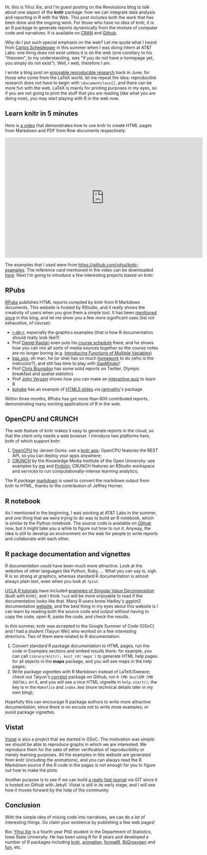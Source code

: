 Hi, this is Yihui Xie, and I'm guest posting on the Revolutions blog to talk about one aspect of the **knitr** package: how we can integrate data analysis and reporting in R with the Web. This post includes both the work that has been done and the ongoing work. For those who have no idea of knitr, it is an R package to generate reports dynamically from the mixture of computer code and narratives. It is available on [CRAN](http://cran.r-project.org/package=knitr) and [Github](https://github.com/yihui/knitr).

Why do I put such special emphasis on the web? Let me quote what I heard from [Carlos Scheidegger](http://cscheid.net/) in this summer when I was doing intern at AT&T Labs: one thing does not exist unless it is on the web (one corollary to his "theorem", to my understanding, was "if you do not have a homepage yet, you simply do not exist"). Well, I web, therefore I am.

I wrote a blog post on [enjoyable reproducible research](http://yihui.name/en/2012/06/enjoyable-reproducible-research/) back in June; for those who come from the LaTeX world, let me repeat the idea: reproducible research does not have to begin with `\documentclass{}`, and there can be more fun with the web. LaTeX is mainly for printing purposes in my eyes, so if you are not going to print the stuff that you are reading (like what you are doing now), you may start playing with R in the web now.

## Learn knitr in 5 minutes

Here is [a video](http://www.screenr.com/qcv8) that demonstrates how to use knitr to create HTML pages from Markdown and PDF from Rnw documents respectively:

<iframe src="http://www.screenr.com/embed/qcv8" width="650" height="396" frameborder="0"></iframe>

The examples that I used were from https://github.com/yihui/knitr-examples. The reference card mentioned in the video can be downloaded [here](https://github.com/downloads/yihui/knitr/knitr-refcard.pdf). Next I'm going to introduce a few interesting projects based on knitr.

## RPubs

[RPubs](http://www.rpubs.com/) publishes HTML reports compiled by knitr from R Markdown documents. This website is hosted by RStudio, and it really shows the creativity of users when you give them a simple tool. It has been [mentioned once](http://blog.revolutionanalytics.com/2012/08/creating-beautiful-reports-from-r-with-knitr.html) in this blog, and let me show you a few more significant uses (list not exhaustive, of course):

- [r-de-r](http://www.rpubs.com/r-de-r), especially the graphics examples (that is how R documentation should really look like!!)
- Prof [Daniel Kaplan](http://www.rpubs.com/dtkaplan) even puts his [course schedule](http://www.rpubs.com/dtkaplan/1150) there, and he shows how you can mix all sorts of media sources together so the course notes are no longer boring (e.g. [Introducing Functions of Multiple Variables](http://www.rpubs.com/dtkaplan/785))
- [kaz_yos](http://www.rpubs.com/kaz_yos); oh man, he (or she) has so much [homework](http://www.rpubs.com/kaz_yos/1519) to do (who is the instructor?), and still has time to play with [GapMinder](http://www.rpubs.com/kaz_yos/1268)!
- Prof [Chris Brunsdon](http://rpubs.com/chrisbrunsdon) has some solid reports on Twitter, Olympic breakfast and spatial statistics
- Prof [John Verzani](http://rpubs.com/jverzani) shows how you can make an [interactive quiz](http://rpubs.com/jverzani/1143) to learn R
- [kohske](http://www.rpubs.com/kohske) has an example of [HTML5 slides](http://www.rpubs.com/kohske/319) via [ramnathv](http://www.rpubs.com/ramnathv/)'s package

Within three months, RPubs has got more than 600 contributed reports, demonstrating many exciting applications of R in the web.

## OpenCPU and CRUNCH

The web feature of knitr makes it easy to generate reports in the cloud, so that the client only needs a web browser. I introduce two platforms here, both of which support knitr:

1. [OpenCPU](http://opencpu.org) by Jeroen Ooms: see a [knitr app](http://public.opencpu.org/apps/knitr/); OpenCPU features the REST API, so you can deploy your apps anywhere;
2. [CRUNCH](http://crunch.kmi.open.ac.uk/) by the Knowledge Media Institute of the Open University: see examples by [me](http://crunch.kmi.open.ac.uk/people/~yihui/services/knitr-minimal.R) and [Fridolin](http://crunch.kmi.open.ac.uk/people/~fwild/services/report.rmw); CRUNCH features an RStudio workspace and services to run computationally-intense learning analytics;

The R package [markdown](http://cran.r-project.org/package=markdown) is used to convert the markdown output from knitr to HTML, thanks to the contribution of Jeffrey Horner.

## R notebook

As I mentioned in the beginning, I was working at AT&T Labs in the summer, and one thing that we were trying to do was to build an R notebook, which is similar to the Python notebook. The source code is available on [Github](https://github.com/cscheid/rcloud) now, but it might take you a while to figure out how to run it. Anyway, the idea is still to develop an environment on the web for people to write reports and collaborate with each other.

## R package documentation and vignettes

R documentation could have been much more attractive. Look at the websites of other languages like Python, Ruby, ... What you can say is, sigh. R is so strong at graphics, whereas standard R documentation is almost always plain text, even when you look at `?plot`.

[UCLA R tutorials](http://www.ats.ucla.edu/stat/r/) have included [examples of Singular Value Decomposition](http://www.ats.ucla.edu/stat/r/pages/svd_demos.htm) (built with knitr), and I think `?svd` will be more enjoyable to read if the documentation looks like that. Many R users know Hadley's ggplot2 documentation [website](http://had.co.nz/ggplot2), and the best thing in my eyes about this website is I can learn by reading both the source code and output without having to copy the code, open R, paste the code, and check the results.

In this summer, knitr was accepted to the Google Summer of Code (GSoC) and I had a student (Taiyun Wei) who worked on a few interesting directions. Two of them were related to R documentation:

1. Convert standard R package documentation to HTML pages, run the code in Examples sections and embed results there; for example, you can call `library(knitr); knit_rd('maps')` to generate HTML help pages for all objects in the **maps** package, and you will see maps in the help pages;
2. Write package vignettes with R Markdown instead of LaTeX/Sweave; check out Taiyun's [corrplot](https://github.com/taiyun/corrplot) package on Github, run `R CMD build`/`R CMD INSTALL` on it, and you will see a nice HTML vignette in `help.start()`; the key is in the `Makefile` and `index.Rmd` (more technical details later in my own blog);

Hopefully this can encourage R package authors to write more attractive documentation, since there is no excuse not to write more examples, or avoid package vignettes.

## Vistat

[Vistat](http://vis.supstat.com/) is also a project that we started in GSoC. The motivation was simple: we should be able to reproduce graphs in which we are interested. We reproduce them for the sake of either verification of reproducibility or merely learning purposes. All the examples in this website are generated from knitr (including the animations), and you can always read the R Markdown source if the R code in the pages is not enough for you to figure out how to make the plots.

Another purpose is to see if we can build [a really fast journal](http://yihui.name/en/2012/03/a-really-fast-statistics-journal/) via GIT since it is hosted on Github with Jekyll. Vistat is still in its early stage, and I will see how it moves forward by the help of the community.

## Conclusion

With the simple idea of mixing code into narratives, we can do a lot of interesting things. Go claim your existence by publishing a few web pages!

Bio: [Yihui Xie](http://yihui.name) is a fourth year PhD student in the Department of Statistics, Iowa State University. He has been using R for 8 years and developed a number of R packages including [knitr](http://yihui.name/knitr/), [animation](http://yihui.name/animation/), [formatR](http://yihui.name/formatR/), [Rd2roxygen](http://yihui.name/Rd2roxygen/) and [fun](http://cran.r-project.org/package=fun), etc.

